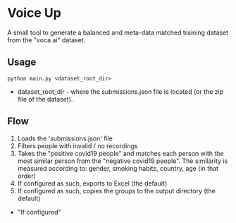 # Voice Up
A small tool to generate a balanced and meta-data matched training dataset from the "voca ai" dataset.

## Usage
`python main.py <dataset_root_dir>`
* dataset_root_dir - where the submissions.json file is located (or the zip file of the dataset).

## Flow
1. Loads the 'submissions.json' file
2. Filters people with invalid / no recordings
3. Takes the "positive covid19 people" and matches each person with the most similar person from the "negative covid19 people". The similarity is measured according to: gender, smoking habits, country, age (in that order)
4. If configured as such, exports to Excel (the default)
5. If configured as such, copies the groups to the output directory (the default)

* "If configured"
